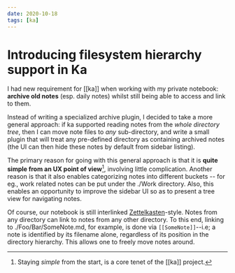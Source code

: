 ```yaml
---
date: 2020-10-18
tags: [ka]
---
```


# Introducing filesystem hierarchy support in Ka

I had new requirement for [[ka]] when working with my private notebook: **archive old notes** (esp. daily notes) whilst still being able to access and link to them.

Instead of writing a specialized archive plugin, I decided to take a more general approach: if ka supported reading notes from the *whole directory tree*, then I can move note files to *any* sub-directory, and write a small plugin that will treat any pre-defined directory as containing archived notes (the UI can then hide these notes by default from sidebar listing).

The primary reason for going with this general approach is that it is **quite simple from an UX point of view**[^simplicity], involving little complication. Another reason is that it also enables categorizing notes into different buckets -- for eg., work related notes can be put under the ./Work directory. Also, this enables an opportunity to improve the sidebar UI so as to present a tree view for navigating notes.

Of course, our notebook is still interlinked [Zettelkasten]-style. Notes from any directory can link to notes from any other directory. To this end, linking to ./Foo/Bar/SomeNote.md, for example, is done via `[[SomeNote]]`--i.e; a note is identified by its filename alone, regardless of its position in the directory hierarchy. This allows one to freely move notes around.

[Zettelkasten]: https://neuron.zettel.page/zettelkasten.html
[^simplicity]: Staying *simple* from the start, is a core tenet of the [[ka]] project.